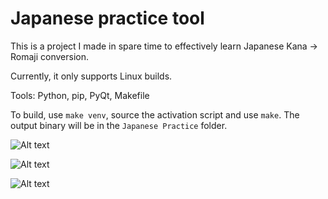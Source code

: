 # Japanese practice tool

This is a project I made in spare time to effectively learn Japanese Kana -> Romaji conversion.

Currently, it only supports Linux builds.

Tools: Python, pip, PyQt, Makefile

To build, use ```make venv```, source the activation script and use ```make```. The output binary will be in the ```Japanese Practice``` folder.

![Alt text](/pictures/typing.png?raw=true "Example screenshot of typing answers")

![Alt text](/pictures/options.png?raw=true "Example screenshot of available options")

![Alt text](/pictures/selection.png?raw=true "Example screenshot of the selection menu")
